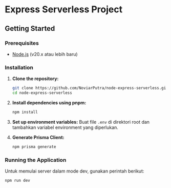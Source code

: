 # Express Serverless Project

## Getting Started

### Prerequisites
- [Node.js](https://nodejs.org/) (v20.x atau lebih baru)

### Installation
1. **Clone the repository:**
    ```sh
    git clone https://github.com/NoviarPutra/node-express-serverless.git
    cd node-express-serverless
    ```

2. **Install dependencies using pnpm:**
    ```sh
    npm install
    ```

3. **Set up environment variables:**
   Buat file `.env` di direktori root dan tambahkan variabel environment yang diperlukan.

4. **Generate Prisma Client:**
    ```sh
    npm prisma generate
    ```

### Running the Application
Untuk memulai server dalam mode dev, gunakan perintah berikut:
```sh
npm run dev
